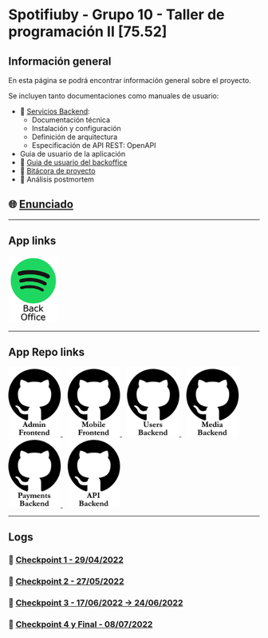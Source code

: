 # Spotifiuby - Grupo 10 - Taller de programación II [75.52]

## Información general

En esta página se podrá encontrar información general sobre el proyecto.

Se incluyen tanto documentaciones como manuales de usuario:

- 📁 [Servicios Backend](backend.md):
  - Documentación técnica
  - Instalación y configuración
  - Definición de arquitectura
  - Especificación de API REST: OpenAPI
- Guia de usuario de la aplicación
- 📁 [Guia de usuario del backoffice](admin.md)
- 📁 [Bitácora de proyecto](binnacle.md)
- 📁 Análisis postmortem

## 🌐 [Enunciado](https://taller-de-programacion-2.github.io/works/statement/2022/1/enunciado/)

---

## App links

<a href="https://admin-fe-spotifiuby.herokuapp.com/">
<img src="img/spotify-backoffice.png" style="width:100px;"/>
</a>

---

## App Repo links

<a href="https://github.com/taller2-grupo10/admin-fe" style="margin-right: 10px;">
<img src="img/github-admin-fe.png" style="width:105px;"/>
</a>
<a href="https://github.com/taller2-grupo10/mobile-fe" style="margin-right: 10px;">
<img src="img/github-mobile-fe.png" style="width:105px;"/>
</a>
<a href="https://github.com/taller2-grupo10/users-be" style="margin-right: 10px;">
<img src="img/github-users-be.png" style="width:105px;"/>
</a>
<a href="https://github.com/taller2-grupo10/media-be" style="margin-right: 10px;">
<img src="img/github-media-be.png" style="width:105px;"/>
</a>
<a href="https://github.com/taller2-grupo10/payments-be" style="margin-right: 10px;">
<img src="img/github-payments-be.png" style="width:105px;"/>
</a>
<a href="https://github.com/taller2-grupo10/api-be" style="margin-right: 10px;">
<img src="img/github-api-be.png" style="width:105px;"/>
</a>

---

## Logs

### 📌 [Checkpoint 1 - 29/04/2022](checkpoint1.md)

### 📌 [Checkpoint 2 - 27/05/2022](checkpoint2.md)

### 📌 [Checkpoint 3 - 17/06/2022 → 24/06/2022](checkpoint3.md)

### 📌 [Checkpoint 4 y Final - 08/07/2022](checkpointFinal.md)
